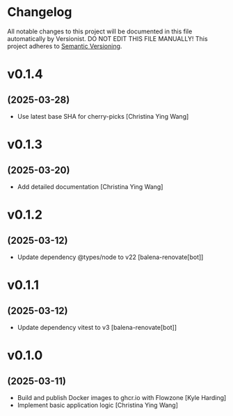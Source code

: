 # Changelog

All notable changes to this project will be documented in this file
automatically by Versionist. DO NOT EDIT THIS FILE MANUALLY!
This project adheres to [Semantic Versioning](http://semver.org/).

# v0.1.4
## (2025-03-28)

* Use latest base SHA for cherry-picks [Christina Ying Wang]

# v0.1.3
## (2025-03-20)

* Add detailed documentation [Christina Ying Wang]

# v0.1.2
## (2025-03-12)

* Update dependency @types/node to v22 [balena-renovate[bot]]

# v0.1.1
## (2025-03-12)

* Update dependency vitest to v3 [balena-renovate[bot]]

# v0.1.0
## (2025-03-11)

* Build and publish Docker images to ghcr.io with Flowzone [Kyle Harding]
* Implement basic application logic [Christina Ying Wang]
